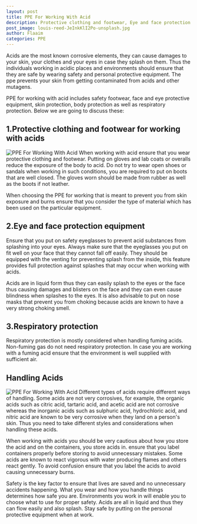 ```yaml
---
layout: post
title: PPE For Working With Acid
description: Protective clothing and footwear, Eye and face protection equipment, Respiratory protection
post_image: louis-reed-JeInkKlI2Po-unsplash.jpg
author: Flaaim
categories: PPE
---
```


Acids are the most known corrosive elements, they can cause damages to your skin, your clothes and your eyes in case they splash on them. Thus the individuals working in acidic places and environments should ensure that they are safe by wearing safety and personal protective equipment. The ppe prevents your skin from getting contaminated from acids and other mutagens.

PPE for working with acid includes safety footwear, face and eye protective equipment, skin protection, body protection as well as respiratory protection. Below we are going to discuss these:

## 1.Protective clothing and footwear for working with acids
![PPE For Working With Acid](https://safetyworkblog.com/assets/louis-reed-JeInkKlI2Po-unsplash.jpg)
When working with acid ensure that you wear protective clothing and footwear. Putting on gloves and lab coats or overalls reduce the exposure of the body to acid. Do not try to wear open shoes or sandals when working in such conditions, you are required to put on boots that are well closed. The gloves worn should be made from rubber as well as the boots if not leather. 

When choosing the PPE for working that is meant to prevent you from skin exposure and burns ensure that you consider the type of material which has been used on the particular equipment.

## 2.Eye and face protection equipment
Ensure that you put on safety eyeglasses to prevent acid substances from splashing into your eyes. Always make sure that the eyeglasses you put on fit well on your face that they cannot fall off easily. They should be equipped with the venting for preventing splash from the inside, this feature provides full protection against splashes that may occur when working with acids.

Acids are in liquid form thus they can easily splash to the eyes or the face thus causing damages and blisters on the face and they can even cause blindness when splashes to the eyes. It is also advisable to put on nose masks that prevent you from choking because acids are known to have a very strong choking smell. 

## 3.Respiratory protection

Respiratory protection is mostly considered when handling fuming acids. Non-fuming gas do not need respiratory protection. In case you are working with a fuming acid ensure that the environment is well supplied with sufficient air.

## Handling Acids
![PPE For Working With Acid](https://safetyworkblog.com/assets/red-lion-lab-tech-holding-beaker_0.jpg)
Different types of acids require different ways of handling. Some acids are not very corrosives, for example, the organic acids such as citric acid, tartaric acid, and acetic acid are not corrosive whereas the inorganic acids such as sulphuric acid, hydrochloric acid, and nitric acid are known to be very corrosive when they land on a person's skin. Thus you need to take different styles and considerations when handling these acids.

When working with acids you should be very cautious about how you store the acid and on the containers, you store acids in. ensure that you label containers properly before storing to avoid unnecessary mistakes. Some acids are known to react vigorous with water producing flames and others react gently. To avoid confusion ensure that you label the acids to avoid causing unnecessary burns.

Safety is the key factor to ensure that lives are saved and no unnecessary accidents happening. What you wear and how you handle things determines how safe you are. Environments you work in will enable you to choose what to use for proper safety. Acids are all in liquid and thus they can flow easily and also splash. Stay safe by putting on the personal protective equipment when at work. 		
